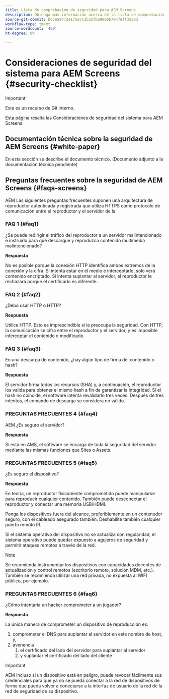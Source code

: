 ```yaml
---
title: Lista de comprobación de seguridad para AEM Screens
description: Obtenga más información acerca de la lista de comprobación de seguridad de AEM Screens.
source-git-commit: b65e59473e175e7c1b31fba900bb7e47eff3a263
workflow-type: tm+mt
source-wordcount: '459'
ht-degree: 0%

---
```



# Consideraciones de seguridad del sistema para AEM Screens {#security-checklist}

>[!IMPORTANT]
>Este es un recurso de Git interno.

Esta página resalta las Consideraciones de seguridad del sistema para AEM Screens.


## Documentación técnica sobre la seguridad de AEM Screens {#white-paper}

En esta sección se describe el documento técnico. (Documento adjunto a la documentación técnica pendiente)


## Preguntas frecuentes sobre la seguridad de AEM Screens {#faqs-screens}

AEM Las siguientes preguntas frecuentes suponen una arquitectura de reproductor autenticada y registrada que utiliza HTTPS como protocolo de comunicación entre el reproductor y el servidor de la.

### FAQ 1 {#faq1}

¿Se puede redirigir el tráfico del reproductor a un servidor malintencionado e instruirlo para que descargue y reproduzca contenido multimedia malintencionado?

**Respuesta**

No es posible porque la conexión HTTP identifica ambos extremos de la conexión y la cifra. Si intenta estar en el medio e interceptarlo, solo verá contenido encriptado. Si intenta suplantar al servidor, el reproductor le rechazará porque el certificado es diferente.


### FAQ 2 {#faq2}

¿Debo usar HTTP o HTTP?

**Respuesta**

Utilice HTTP. Esto es imprescindible si le preocupa la seguridad. Con HTTP, la comunicación se cifra entre el reproductor y el servidor, y es imposible interceptar el contenido o modificarlo.


### FAQ 3 {#faq3}

En una descarga de contenido, ¿hay algún tipo de firma del contenido o hash?

**Respuesta**

El servidor firma todos los recursos (SHA) y, a continuación, el reproductor los valida para obtener el mismo hash a fin de garantizar la integridad.
Si el hash no coincide, el software intenta revalidarlo tres veces. Después de tres intentos, el comando de descarga se considera no válido.


### PREGUNTAS FRECUENTES 4 {#faq4}

AEM ¿Es seguro el servidor?

**Respuesta**

Si está en AMS, el software se encarga de toda la seguridad del servidor mediante las mismas funciones que Sites o Assets.


### PREGUNTAS FRECUENTES 5 {#faq5}

¿Es seguro el dispositivo?

**Respuesta**

En teoría, un reproductor físicamente comprometido puede manipularse para reproducir cualquier contenido. También puede desconectar el reproductor y conectar una memoria USB/HDMI.

Ponga los dispositivos fuera del alcance, preferiblemente en un contenedor seguro, con el cableado asegurado también. Deshabilite también cualquier puerto remoto IR.

Si el sistema operativo del dispositivo no se actualiza con regularidad, el sistema operativo puede quedar expuesto a agujeros de seguridad y permitir ataques remotos a través de la red.

>[!NOTE]
>
>Se recomienda instrumentar los dispositivos con capacidades decentes de actualización y control remotos (escritorio remoto, solución MDM, etc.). También se recomienda utilizar una red privada, no expuesta al WIFI público, por ejemplo.


### PREGUNTAS FRECUENTES 6 {#faq6}

¿Cómo intentaría un hacker comprometer a un jugador?

**Respuesta**

La única manera de comprometer un dispositivo de reproducción es:

1. comprometer el DNS para suplantar al servidor en este nombre de host, y,
1. avenencia
   1. el certificado del lado del servidor para suplantar al servidor
   1. y suplantar el certificado del lado del cliente

>[!IMPORTANT]
>AEM Incluso si un dispositivo está en peligro, puede revocar fácilmente sus credenciales para que ya no se pueda conectar a la red de dispositivos de forma que pueda volver a conectarse a la interfaz de usuario de la red de la red de seguridad de su dispositivo.





